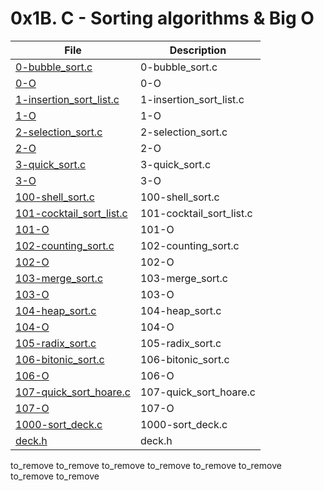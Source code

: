 # 0x1B. C - Sorting algorithms & Big O

| File      | Description |
| ----------- | ----------- |
| [0-bubble_sort.c](./0-bubble_sort.c) | 0-bubble_sort.c |
| [0-O](./0-O) | 0-O |
| [1-insertion_sort_list.c](./1-insertion_sort_list.c) | 1-insertion_sort_list.c |
| [1-O](./1-O) | 1-O |
| [2-selection_sort.c](./2-selection_sort.c) | 2-selection_sort.c |
| [2-O](./2-O) | 2-O |
| [3-quick_sort.c](./3-quick_sort.c) | 3-quick_sort.c |
| [3-O](./3-O) | 3-O |
| [100-shell_sort.c](./100-shell_sort.c) | 100-shell_sort.c |
| [101-cocktail_sort_list.c](./101-cocktail_sort_list.c) | 101-cocktail_sort_list.c |
| [101-O](./101-O) | 101-O |
| [102-counting_sort.c](./102-counting_sort.c) | 102-counting_sort.c |
| [102-O](./102-O) | 102-O |
| [103-merge_sort.c](./103-merge_sort.c) | 103-merge_sort.c |
| [103-O](./103-O) | 103-O |
| [104-heap_sort.c](./104-heap_sort.c) | 104-heap_sort.c |
| [104-O](./104-O) | 104-O |
| [105-radix_sort.c](./105-radix_sort.c) | 105-radix_sort.c |
| [106-bitonic_sort.c](./106-bitonic_sort.c) | 106-bitonic_sort.c |
| [106-O](./106-O) | 106-O |
| [107-quick_sort_hoare.c](./107-quick_sort_hoare.c) | 107-quick_sort_hoare.c |
| [107-O](./107-O) | 107-O |
| [1000-sort_deck.c](./1000-sort_deck.c) | 1000-sort_deck.c |
| [deck.h](./deck.h) | deck.h |
to_remove
to_remove
to_remove
to_remove
to_remove
to_remove
to_remove
to_remove
